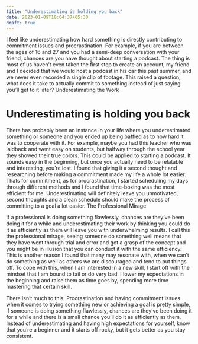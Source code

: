 ```yaml
---
title: "Underestimating is holding you back"
date: 2023-01-09T10:04:37+05:30
draft: true
---
```


I feel like underestimating how hard something is directly contributing to commitment issues and procrastination. For example, if you are between the ages of 16 and 27 and you had a semi-deep conversation with your friend, chances are you have thought about starting a podcast. The thing is most of us haven’t even taken the first step to create an account, my friend and I decided that we would host a podcast in his car this past summer, and we never even recorded a single clip of footage. This raised a question, what does it take to actually commit to something instead of just saying you’ll get to it later?
Underestimating the Work

# Underestimating is holding you back

There has probably been an instance in your life where you underestimated something or someone and you ended up being baffled as to how hard it was to cooperate with it. For example, maybe you had this teacher who was laidback and went easy on students, but halfway through the school year they showed their true colors. This could be applied to starting a podcast. It sounds easy in the beginning, but once you actually need to be relatable and interesting, you’re lost. I found that giving it a second thought and researching before making a commitment made my life a whole lot easier. Thats for commitment, as for procrastination, I started scheduling my days through different methods and I found that time-boxing was the most efficient for me. Underestimating will definitely leave you unmotivated, second thoughts and a clean schedule should make the process of committing to a goal a lot easier.
The Professional Mirage

If a professional is doing something flawlessly, chances are they’ve been doing it for a while and underestimating their work by thinking you could do it as efficiently as them will leave you with underwhelming results. I call this the professional mirage, seeing someone do something well means that they have went through trial and error and got a grasp of the concept and you might be in illusion that you can conduct it with the same efficiency. This is another reason I found that many may resonate with, when we can’t do something as well as others we are discouraged and tend to put things off. To cope with this, when I am interested in a new skill, I start off with the mindset that I am bound to fail or do very bad. I lower my expectations in the beginning and raise them as time goes by, spending more time mastering that certain skill.

There isn’t much to this. Procrastination and having commitment issues when it comes to trying something new or achieving a goal is pretty simple, if someone is doing something flawlessly, chances are they’ve been doing it for a while and there is a small chance you’ll do it as efficiently as them. Instead of underestimating and having high expectations for yourself, know that you’re a beginner and it starts off rocky, but it gets better as you stay consistent.
